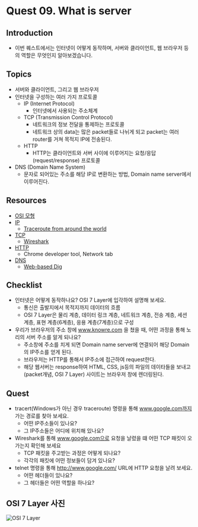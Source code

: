 # Quest 09. What is server


## Introduction
* 이번 퀘스트에서는 인터넷이 어떻게 동작하며, 서버와 클라이언트, 웹 브라우저 등의 역할은 무엇인지 알아보겠습니다.

## Topics
* 서버와 클라이언트, 그리고 웹 브라우저
* 인터넷을 구성하는 여러 가지 프로토콜
  * IP (Internet Protocol)
    - 인터넷에서 사용되는 주소체계
  * TCP (Transmission Control Protocol)
    - 네트워크의 정보 전달을 통제하는 프로토콜
    - 네트워크 상의 data는 많은 packet들로 나뉘게 되고 packet는 여러 router를 거쳐 목적지 IP에 전송된다.
  * HTTP
    - HTTP는 클라이언트와 서버 사이에 이루어지는 요청/응답(request/response) 프로토콜
* DNS (Domain Name System)
    - 문자로 되어있는 주소를 해당 IP로 변환하는 방법, Domain name server에서 이루어진다.

## Resources
* [OSI 모형](https://ko.wikipedia.org/wiki/OSI_%EB%AA%A8%ED%98%95)
* [IP](https://ko.wikipedia.org/wiki/%EC%9D%B8%ED%84%B0%EB%84%B7_%ED%94%84%EB%A1%9C%ED%86%A0%EC%BD%9C)
  * [Traceroute from around the world](http://tracert.com/traceroute)
* [TCP](https://ko.wikipedia.org/wiki/%EC%A0%84%EC%86%A1_%EC%A0%9C%EC%96%B4_%ED%94%84%EB%A1%9C%ED%86%A0%EC%BD%9C)
  * [Wireshark](https://www.wireshark.org/download.html)
* [HTTP](https://ko.wikipedia.org/wiki/HTTP)
  * Chrome developer tool, Network tab
* [DNS](https://ko.wikipedia.org/wiki/%EB%8F%84%EB%A9%94%EC%9D%B8_%EB%84%A4%EC%9E%84_%EC%8B%9C%EC%8A%A4%ED%85%9C)
  * [Web-based Dig](http://networking.ringofsaturn.com/Tools/dig.php)

## Checklist
* 인터넷은 어떻게 동작하나요? OSI 7 Layer에 입각하여 설명해 보세요.
    - 통신은 출발지에서 목적지까지 데이터의 흐름
    - OSI 7 Layer은 물리 계층, 데이터 링크 계층, 네트워크 계층, 전송 계층, 세션 계층, 표현 계층(6계층), 응용 계층(7계층)으로 구성
* 우리가 브라우저의 주소 창에 www.knowre.com 을 쳤을 때, 어떤 과정을 통해 노리의 서버 주소를 알게 되나요?
    - 주소창에 주소를 치게 되면 Domain name server에 연결되어 해당 Domain의 IP주소를 얻게 된다.
    - 브라우저는 HTTP를 통해서 IP주소에 접근하여 request한다.
    - 해당 웹서버는 response하여 HTML, CSS, js등의 파일의 데이타들을 보내고(packet개념, OSI 7 Layer) 사이트는 브라우저 창에 렌더링된다.
## Quest
* tracert(Windows가 아닌 경우 traceroute) 명령을 통해 www.google.com까지 가는 경로를 찾아 보세요.
  * 어떤 IP주소들이 있나요?
  * 그 IP주소들은 어디에 위치해 있나요?
* Wireshark를 통해 www.google.com으로 요청을 날렸을 떄 어떤 TCP 패킷이 오가는지 확인해 보세요
  * TCP 패킷을 주고받는 과정은 어떻게 되나요?
  * 각각의 패킷에 어떤 정보들이 담겨 있나요?
* telnet 명령을 통해 http://www.google.com/ URL에 HTTP 요청을 날려 보세요.
  * 어떤 헤더들이 있나요?
  * 그 헤더들은 어떤 역할을 하나요?



## OSI 7 Layer 사진
  ![OSI 7 Layer](http://cfile7.uf.tistory.com/image/1366533650DFB0122B422F)
